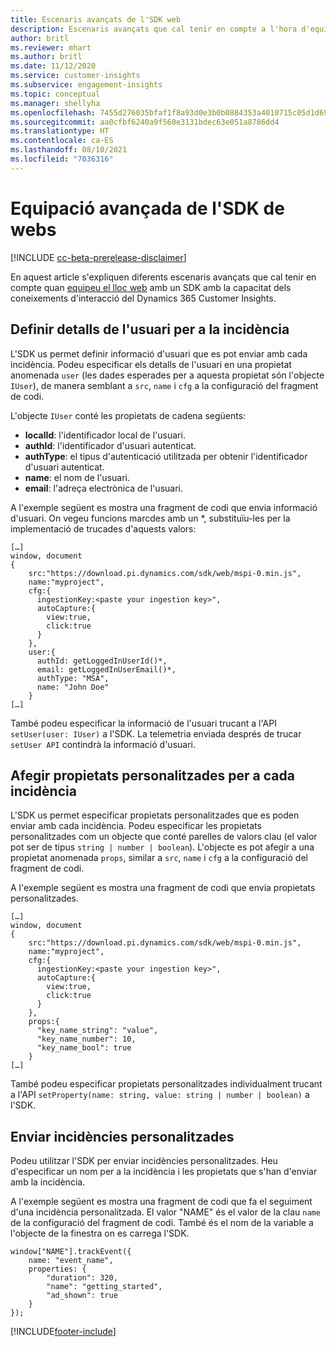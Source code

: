 ```yaml
---
title: Escenaris avançats de l'SDK web
description: Escenaris avançats que cal tenir en compte a l'hora d'equipar el lloc web amb un SDK.
author: britl
ms.reviewer: mhart
ms.author: britl
ms.date: 11/12/2020
ms.service: customer-insights
ms.subservice: engagement-insights
ms.topic: conceptual
ms.manager: shellyha
ms.openlocfilehash: 7455d276035bfaf1f8a93d0e3b0b0884353a4010715c05d1d696309f7eb4b233
ms.sourcegitcommit: aa0cfbf6240a9f560e3131bdec63e051a8786dd4
ms.translationtype: HT
ms.contentlocale: ca-ES
ms.lasthandoff: 08/10/2021
ms.locfileid: "7036316"
---
```

# <a name="advanced-web-sdk-instrumentation"></a>Equipació avançada de l'SDK de webs

[!INCLUDE [cc-beta-prerelease-disclaimer](includes/cc-beta-prerelease-disclaimer.md)]

En aquest article s'expliquen diferents escenaris avançats que cal tenir en compte quan [equipeu el lloc web](instrument-website.md) amb un SDK amb la capacitat dels coneixements d'interacció del Dynamics 365 Customer Insights.

## <a name="setting-user-details-for-your-event"></a>Definir detalls de l'usuari per a la incidència

L'SDK us permet definir informació d'usuari que es pot enviar amb cada incidència. Podeu especificar els detalls de l'usuari en una propietat anomenada `user` (les dades esperades per a aquesta propietat són l'objecte `IUser`), de manera semblant a `src`, `name` i `cfg` a la configuració del fragment de codi.

L'objecte `IUser` conté les propietats de cadena següents:

- **localId**: l'identificador local de l'usuari.
- **authId**: l'identificador d'usuari autenticat.
- **authType**: el tipus d'autenticació utilitzada per obtenir l'identificador d'usuari autenticat.
- **name**: el nom de l'usuari.
- **email**: l'adreça electrònica de l'usuari.
    
A l'exemple següent es mostra una fragment de codi que envia informació d'usuari. On vegeu funcions marcdes amb un *, substituïu-les per la implementació de trucades d'aquests valors:  

```
[…]
window, document 
{
    src:"https://download.pi.dynamics.com/sdk/web/mspi-0.min.js", 
    name:"myproject",      
    cfg:{ 
      ingestionKey:<paste your ingestion key>", 
      autoCapture:{ 
        view:true, 
        click:true 
      }
    },
    user:{
      authId: getLoggedInUserId()*,
      email: getLoggedInUserEmail()*,
      authType: "MSA",
      name: "John Doe"
    }
[…]
```

També podeu especificar la informació de l'usuari trucant a l'API `setUser(user: IUser)` a l'SDK. La telemetria enviada després de trucar `setUser API` contindrà la informació d'usuari.

## <a name="adding-custom-properties-for-each-event"></a>Afegir propietats personalitzades per a cada incidència

L'SDK us permet especificar propietats personalitzades que es poden enviar amb cada incidència. Podeu especificar les propietats personalitzades com un objecte que conté parelles de valors clau (el valor pot ser de tipus `string | number | boolean`). L'objecte es pot afegir a una propietat anomenada `props`, similar a `src`, `name` i `cfg` a la configuració del fragment de codi. 

A l'exemple següent es mostra una fragment de codi que envia propietats personalitzades.

```
[…]
window, document 
{
    src:"https://download.pi.dynamics.com/sdk/web/mspi-0.min.js", 
    name:"myproject",      
    cfg:{ 
      ingestionKey:<paste your ingestion key>", 
      autoCapture:{ 
        view:true, 
        click:true 
      }
    },
    props:{
      "key_name_string": "value",
      "key_name_number": 10,
      "key_name_bool": true
    }
[…]
```

També podeu especificar propietats personalitzades individualment trucant a l'API `setProperty(name: string, value: string | number | boolean)` a l'SDK.

## <a name="sending-custom-events"></a>Enviar incidències personalitzades

Podeu utilitzar l'SDK per enviar incidències personalitzades. Heu d'especificar un nom per a la incidència i les propietats que s'han d'enviar amb la incidència.

A l'exemple següent es mostra una fragment de codi que fa el seguiment d'una incidència personalitzada. El valor "NAME" és el valor de la clau `name` de la configuració del fragment de codi. També és el nom de la variable a l'objecte de la finestra on es carrega l'SDK.

```
window["NAME"].trackEvent({
    name: "event_name",
    properties: {
        "duration": 320,
        "name": "getting_started",
        "ad_shown": true
    }
});
```


[!INCLUDE[footer-include](../includes/footer-banner.md)]